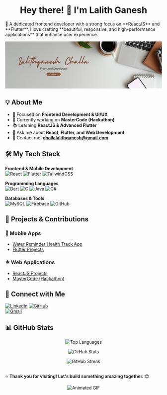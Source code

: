 <h1 align="center">Hey there! 👋 I'm Lalith Ganesh</h1>
<p >🚀 A dedicated frontend developer with a strong focus on **ReactJS** and **Flutter**. I love crafting **beautiful, responsive, and high-performance applications** that enhance user experience. </p>

<p align="center">
  <img src="https://github.com/lalithganeshchalla/LalithGaneshChalla/blob/main/Brown%20and%20Gray%20Simple%20Personal%20LinkedIn%20Banner.png" alt="Lalith Ganesh" width="800" />
</p>


## 💡 About Me
- 🎯 Focused on **Frontend Development & UI/UX**
- 🔭 Currently working on **MasterCode (Hackathon)**
- 📚 Learning **ReactJS & Advanced Flutter**
- 💬 Ask me about **React, Flutter, and Web Development**
- 📩 Contact me: **challalalithganesh@gmail.com**


## 🛠️ My Tech Stack

**Frontend & Mobile Development**  
![React](https://img.shields.io/badge/React-20232A?style=for-the-badge&logo=react&logoColor=61DAFB)
![Flutter](https://img.shields.io/badge/Flutter-02569B?style=for-the-badge&logo=flutter&logoColor=white)
![TailwindCSS](https://img.shields.io/badge/TailwindCSS-38B2AC?style=for-the-badge&logo=tailwind-css&logoColor=white)

**Programming Languages**  
![Dart](https://img.shields.io/badge/Dart-0175C2?style=for-the-badge&logo=dart&logoColor=white)
![C](https://img.shields.io/badge/C-00599C?style=for-the-badge&logo=c&logoColor=white)
![Java](https://img.shields.io/badge/Java-007396?style=for-the-badge&logo=java&logoColor=white)
![C#](https://img.shields.io/badge/C%23-239120?style=for-the-badge&logo=c-sharp&logoColor=white)

**Databases & Tools**  
![MySQL](https://img.shields.io/badge/MySQL-4479A1?style=for-the-badge&logo=mysql&logoColor=white)
![Firebase](https://img.shields.io/badge/Firebase-FFCA28?style=for-the-badge&logo=firebase&logoColor=black)
![GitHub](https://img.shields.io/badge/GitHub-181717?style=for-the-badge&logo=github&logoColor=white)


## 🚀 Projects & Contributions

### 📱 Mobile Apps  
- [Water Reminder Health Track App](https://github.com/lalithganeshchalla/water_reminder_health_track_app)  
- [Flutter Projects](https://github.com/lalithganeshchalla/Lalith_Flutter_Projects) 

### ⚛️ Web Applications  
- [ReactJS Projects](https://github.com/lalithganeshchalla/Lalith-sReactJs)  
- [MasterCode (Hackathon)](https://github.com/lalithganeshchalla/PRO-team-)


## 🔗 Connect with Me  
[![LinkedIn](https://img.shields.io/badge/LinkedIn-0077B5?style=for-the-badge&logo=linkedin&logoColor=white)](https://linkedin.com/in/lalithganeshchalla)
[![GitHub](https://img.shields.io/badge/GitHub-181717?style=for-the-badge&logo=github&logoColor=white)](https://github.com/lalithganeshchalla)  
[![Gmail](https://img.shields.io/badge/Gmail-D14836?style=for-the-badge&logo=gmail&logoColor=white)](mailto:challalalithganesh@gmail.com)



## 📊 GitHub Stats
<p align="center">
  <img src="https://github-readme-stats.vercel.app/api/top-langs?username=lalithganeshchalla&show_icons=true&locale=en&layout=compact" alt="Top Languages" />
</p>

<p align="center">
  <img src="https://github-readme-stats.vercel.app/api?username=lalithganeshchalla&show_icons=true&locale=en" alt="GitHub Stats" />
</p>

<p align="center">
  <img src="https://github-readme-streak-stats.herokuapp.com/?user=lalithganeshchalla&" alt="GitHub Streak" />
</p>

##

⭐ **Thank you for visiting! Let's build something amazing together.** 😊

<p align="center">
  <img src="https://github.com/lalithganeshchalla/LalithGaneshChalla/blob/main/Nature-themed%20sustainability%20outro%20-%20Made%20with%20Clipchamp.gif" width="100%" height="500px" alt="Animated GIF" />
</p>

